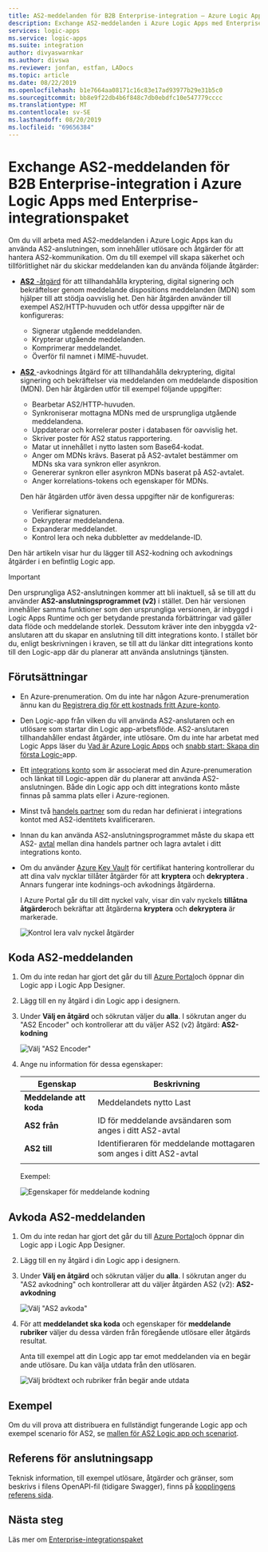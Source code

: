 ```yaml
---
title: AS2-meddelanden för B2B Enterprise-integration – Azure Logic Apps
description: Exchange AS2-meddelanden i Azure Logic Apps med Enterprise-integrationspaket
services: logic-apps
ms.service: logic-apps
ms.suite: integration
author: divyaswarnkar
ms.author: divswa
ms.reviewer: jonfan, estfan, LADocs
ms.topic: article
ms.date: 08/22/2019
ms.openlocfilehash: b1e7664aa08171c16c83e17ad93977b29e31b5c0
ms.sourcegitcommit: bb8e9f22db4b6f848c7db0ebdfc10e547779cccc
ms.translationtype: MT
ms.contentlocale: sv-SE
ms.lasthandoff: 08/20/2019
ms.locfileid: "69656384"
---
```

# <a name="exchange-as2-messages-for-b2b-enterprise-integration-in-azure-logic-apps-with-enterprise-integration-pack"></a>Exchange AS2-meddelanden för B2B Enterprise-integration i Azure Logic Apps med Enterprise-integrationspaket

Om du vill arbeta med AS2-meddelanden i Azure Logic Apps kan du använda AS2-anslutningen, som innehåller utlösare och åtgärder för att hantera AS2-kommunikation. Om du till exempel vill skapa säkerhet och tillförlitlighet när du skickar meddelanden kan du använda följande åtgärder:

* [ **AS2** -åtgärd](#encode) för att tillhandahålla kryptering, digital signering och bekräftelser genom meddelande dispositions meddelanden (MDN) som hjälper till att stödja oavvislig het. Den här åtgärden använder till exempel AS2/HTTP-huvuden och utför dessa uppgifter när de konfigureras:

  * Signerar utgående meddelanden.
  * Krypterar utgående meddelanden.
  * Komprimerar meddelandet.
  * Överför fil namnet i MIME-huvudet.

* [ **AS2** ](#decode) -avkodnings åtgärd för att tillhandahålla dekryptering, digital signering och bekräftelser via meddelanden om meddelande disposition (MDN). Den här åtgärden utför till exempel följande uppgifter:

  * Bearbetar AS2/HTTP-huvuden.
  * Synkroniserar mottagna MDNs med de ursprungliga utgående meddelandena.
  * Uppdaterar och korrelerar poster i databasen för oavvislig het.
  * Skriver poster för AS2 status rapportering.
  * Matar ut innehållet i nytto lasten som Base64-kodat.
  * Anger om MDNs krävs. Baserat på AS2-avtalet bestämmer om MDNs ska vara synkron eller asynkron.
  * Genererar synkron eller asynkron MDNs baserat på AS2-avtalet.
  * Anger korrelations-tokens och egenskaper för MDNs.

  Den här åtgärden utför även dessa uppgifter när de konfigureras:

  * Verifierar signaturen.
  * Dekrypterar meddelandena.
  * Expanderar meddelandet.
  * Kontrol lera och neka dubbletter av meddelande-ID.

Den här artikeln visar hur du lägger till AS2-kodning och avkodnings åtgärder i en befintlig Logic app.

> [!IMPORTANT]
> Den ursprungliga AS2-anslutningen kommer att bli inaktuell, så se till att du använder **AS2-anslutningsprogrammet (v2)** i stället. Den här versionen innehåller samma funktioner som den ursprungliga versionen, är inbyggd i Logic Apps Runtime och ger betydande prestanda förbättringar vad gäller data flöde och meddelande storlek. Dessutom kräver inte den inbyggda v2-anslutaren att du skapar en anslutning till ditt integrations konto. I stället bör du, enligt beskrivningen i kraven, se till att du länkar ditt integrations konto till den Logic-app där du planerar att använda anslutnings tjänsten.

## <a name="prerequisites"></a>Förutsättningar

* En Azure-prenumeration. Om du inte har någon Azure-prenumeration ännu kan du [Registrera dig för ett kostnads fritt Azure-konto](https://azure.microsoft.com/free/).

* Den Logic-app från vilken du vill använda AS2-anslutaren och en utlösare som startar din Logic app-arbetsflöde. AS2-anslutaren tillhandahåller endast åtgärder, inte utlösare. Om du inte har arbetat med Logic Apps läser du [Vad är Azure Logic Apps](../logic-apps/logic-apps-overview.md) och [snabb start: Skapa din första Logic-](../logic-apps/quickstart-create-first-logic-app-workflow.md)app.

* Ett [integrations konto](../logic-apps/logic-apps-enterprise-integration-create-integration-account.md) som är associerat med din Azure-prenumeration och länkat till Logic-appen där du planerar att använda AS2-anslutningen. Både din Logic app och ditt integrations konto måste finnas på samma plats eller i Azure-regionen.

* Minst två [handels partner](../logic-apps/logic-apps-enterprise-integration-partners.md) som du redan har definierat i integrations kontot med AS2-identitets kvalificeraren.

* Innan du kan använda AS2-anslutningsprogrammet måste du skapa ett AS2- [avtal](../logic-apps/logic-apps-enterprise-integration-agreements.md) mellan dina handels partner och lagra avtalet i ditt integrations konto.

* Om du använder [Azure Key Vault](../key-vault/key-vault-overview.md) för certifikat hantering kontrollerar du att dina valv nycklar tillåter åtgärder för att **kryptera** och **dekryptera** . Annars fungerar inte kodnings-och avkodnings åtgärderna.

  I Azure Portal går du till ditt nyckel valv, visar din valv nyckels **tillåtna åtgärder**och bekräftar att åtgärderna **kryptera** och **dekryptera** är markerade.

  ![Kontrol lera valv nyckel åtgärder](media/logic-apps-enterprise-integration-as2/vault-key-permitted-operations.png)

<a name="encode"></a>

## <a name="encode-as2-messages"></a>Koda AS2-meddelanden

1. Om du inte redan har gjort det går du till [Azure Portal](https://portal.azure.com)och öppnar din Logic app i Logic App Designer.

1. Lägg till en ny åtgärd i din Logic app i designern.

1. Under **Välj en åtgärd** och sökrutan väljer du **alla**. I sökrutan anger du "AS2 Encoder" och kontrollerar att du väljer AS2 (v2) åtgärd: **AS2-kodning**

   ![Välj "AS2 Encoder"](./media/logic-apps-enterprise-integration-as2/select-as2-encode.png)

1. Ange nu information för dessa egenskaper:

   | Egenskap | Beskrivning |
   |----------|-------------|
   | **Meddelande att koda** | Meddelandets nytto Last |
   | **AS2 från** | ID för meddelande avsändaren som anges i ditt AS2-avtal |
   | **AS2 till** | Identifieraren för meddelande mottagaren som anges i ditt AS2-avtal |
   |||

   Exempel:

   ![Egenskaper för meddelande kodning](./media/logic-apps-enterprise-integration-as2/as2-message-encoding-details.png)

<a name="decode"></a>

## <a name="decode-as2-messages"></a>Avkoda AS2-meddelanden

1. Om du inte redan har gjort det går du till [Azure Portal](https://portal.azure.com)och öppnar din Logic app i Logic App Designer.

1. Lägg till en ny åtgärd i din Logic app i designern.

1. Under **Välj en åtgärd** och sökrutan väljer du **alla**. I sökrutan anger du "AS2 avkodning" och kontrollerar att du väljer åtgärden AS2 (v2): **AS2-avkodning**

   ![Välj "AS2 avkoda"](media/logic-apps-enterprise-integration-as2/select-as2-decode.png)

1. För att **meddelandet ska koda** och egenskaper för **meddelande rubriker** väljer du dessa värden från föregående utlösare eller åtgärds resultat.

   Anta till exempel att din Logic app tar emot meddelanden via en begär ande utlösare. Du kan välja utdata från den utlösaren.

   ![Välj brödtext och rubriker från begär ande utdata](media/logic-apps-enterprise-integration-as2/as2-message-decoding-details.png)

## <a name="sample"></a>Exempel

Om du vill prova att distribuera en fullständigt fungerande Logic app och exempel scenario för AS2, se [mallen för AS2 Logic app och scenariot](https://azure.microsoft.com/documentation/templates/201-logic-app-as2-send-receive/).

## <a name="connector-reference"></a>Referens för anslutningsapp

Teknisk information, till exempel utlösare, åtgärder och gränser, som beskrivs i filens OpenAPI-fil (tidigare Swagger), finns på [kopplingens referens sida](/connectors/as2/).

## <a name="next-steps"></a>Nästa steg

Läs mer om [Enterprise-integrationspaket](logic-apps-enterprise-integration-overview.md)
